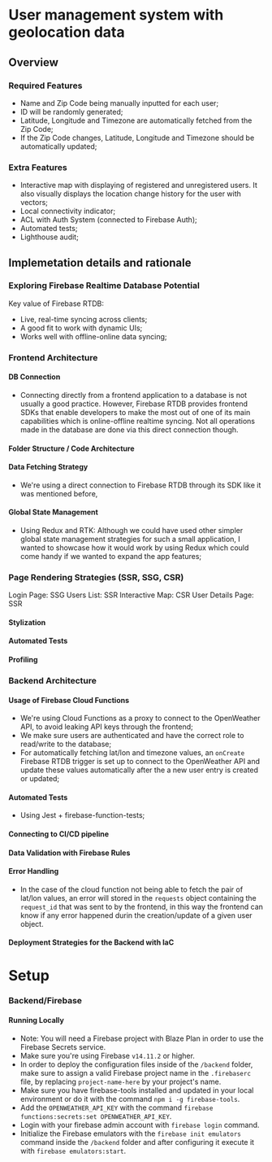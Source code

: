 # User management system with geolocation data

## Overview

### Required Features
- Name and Zip Code being manually inputted for each user;
- ID will be randomly generated;
- Latitude, Longitude and Timezone are automatically fetched from the Zip Code;
- If the Zip Code changes, Latitude, Longitude and Timezone should be automatically updated;

### Extra Features
- Interactive map with displaying of registered and unregistered users. It also visually displays the location change history for the user with vectors;
- Local connectivity indicator;
- ACL with Auth System (connected to Firebase Auth);
- Automated tests;
- Lighthouse audit;

## Implemetation details and rationale

### Exploring Firebase Realtime Database Potential
Key value of Firebase RTDB:
- Live, real-time syncing across clients;
- A good fit to work with dynamic UIs;
- Works well with offline-online data syncing;

### Frontend Architecture

#### DB Connection
- Connecting directly from a frontend application to a database is not usually a good practice. However, Firebase RTDB provides frontend SDKs that enable developers to make the most out of one of its main capabilities which is online-offline realtime syncing. Not all operations made in the database are done via this direct connection though. 

#### Folder Structure / Code Architecture

#### Data Fetching Strategy
- We're using a direct connection to Firebase RTDB through its SDK like it was mentioned before, 

#### Global State Management
- Using Redux and RTK: Although we could have used other simpler global state management  strategies for such a small application, I wanted to showcase how it would work by using Redux which could come handy if we wanted to expand the app features;

### Page Rendering Strategies (SSR, SSG, CSR)
Login Page: SSG
Users List: SSR
Interactive Map: CSR
User Details Page: SSR

#### Stylization

#### Automated Tests

#### Profiling


### Backend Architecture

#### Usage of Firebase Cloud Functions
- We're using Cloud Functions as a proxy to connect to the OpenWeather API, to avoid leaking API keys through the frontend;
- We make sure users are authenticated and have the correct role to read/write to the database;
- For automatically fetching lat/lon and timezone values, an `onCreate` Firebase RTDB trigger is set up to connect to the OpenWeather API and update these values automatically after the a new user entry is created or updated;

#### Automated Tests
- Using Jest + firebase-function-tests;

#### Connecting to CI/CD pipeline

#### Data Validation with Firebase Rules

#### Error Handling
- In the case of the cloud function not being able to fetch the pair of lat/lon values, an error will stored in the `requests` object containing the `request_id` that was sent to by the frontend, in this way the frontend can know if any error happened durin the creation/update of a given user object.

#### Deployment Strategies for the Backend with IaC

# Setup

### Backend/Firebase
#### Running Locally
- Note: You will need a Firebase project with Blaze Plan in order to use the Firebase Secrets service.
- Make sure you're using Firebase `v14.11.2` or higher.
- In order to deploy the configuration files inside of the `/backend` folder, make sure to assign a valid Firebase project name in the `.firebaserc` file, by replacing `project-name-here` by your project's name.
- Make sure you have firebase-tools installed and updated in your local environment or do it with the command `npm i -g firebase-tools`.
- Add the `OPENWEATHER_API_KEY` with the command `firebase functions:secrets:set OPENWEATHER_API_KEY`.
- Login with your firebase admin account with `firebase login` command.
- Initialize the Firebase emulators with the `firebase init emulators` command inside the `/backend` folder and after configuring it execute it with `firebase emulators:start`.